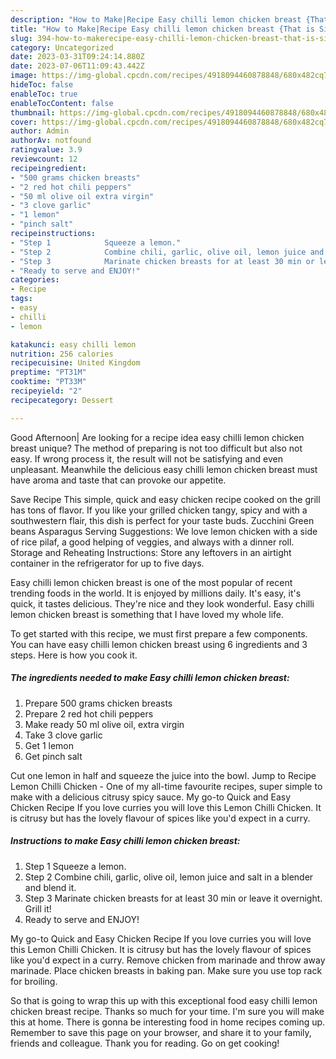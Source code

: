 ```yaml
---
description: "How to Make|Recipe Easy chilli lemon chicken breast {That is Simple"
title: "How to Make|Recipe Easy chilli lemon chicken breast {That is Simple"
slug: 394-how-to-makerecipe-easy-chilli-lemon-chicken-breast-that-is-simple
category: Uncategorized
date: 2023-03-31T09:24:14.880Z
date: 2023-07-06T11:09:43.442Z
image: https://img-global.cpcdn.com/recipes/4918094460878848/680x482cq70/easy-chilli-lemon-chicken-breast-recipe-main-photo.jpg
hideToc: false
enableToc: true
enableTocContent: false
thumbnail: https://img-global.cpcdn.com/recipes/4918094460878848/680x482cq70/easy-chilli-lemon-chicken-breast-recipe-main-photo.jpg
cover: https://img-global.cpcdn.com/recipes/4918094460878848/680x482cq70/easy-chilli-lemon-chicken-breast-recipe-main-photo.jpg
author: Admin
authorAv: notfound
ratingvalue: 3.9
reviewcount: 12
recipeingredient:
- "500 grams chicken breasts"
- "2 red hot chili peppers"
- "50 ml olive oil extra virgin"
- "3 clove garlic"
- "1 lemon"
- "pinch salt"
recipeinstructions:
- "Step 1            Squeeze a lemon."
- "Step 2            Combine chili, garlic, olive oil, lemon juice and salt in a blender and blend it."
- "Step 3            Marinate chicken breasts for at least 30 min or leave it overnight. Grill it!"
- "Ready to serve and ENJOY!"
categories:
- Recipe
tags:
- easy
- chilli
- lemon

katakunci: easy chilli lemon 
nutrition: 256 calories
recipecuisine: United Kingdom
preptime: "PT31M"
cooktime: "PT33M"
recipeyield: "2"
recipecategory: Dessert

---
```



Good Afternoon| Are looking for a recipe idea easy chilli lemon chicken breast unique? The method of preparing is not too difficult but also not easy. If wrong process it, the result will not be satisfying and even unpleasant. Meanwhile the delicious easy chilli lemon chicken breast must have aroma and taste that can provoke our appetite.





Save Recipe This simple, quick and easy chicken recipe cooked on the grill has tons of flavor. If you like your grilled chicken tangy, spicy and with a southwestern flair, this dish is perfect for your taste buds. Zucchini Green beans Asparagus Serving Suggestions: We love lemon chicken with a side of rice pilaf, a good helping of veggies, and always with a dinner roll. Storage and Reheating Instructions: Store any leftovers in an airtight container in the refrigerator for up to five days.

Easy chilli lemon chicken breast is one of the most popular of recent trending foods in the world. It is enjoyed by millions daily. It's easy, it's quick, it tastes delicious. They're nice and they look wonderful. Easy chilli lemon chicken breast is something that I have loved my whole life.


To get started with this recipe, we must first prepare a few components. You can have easy chilli lemon chicken breast using 6 ingredients and 3 steps. Here is how you cook it.

<!--inarticleads1-->

##### The ingredients needed to make Easy chilli lemon chicken breast:

1. Prepare 500 grams chicken breasts
1. Prepare 2 red hot chili peppers
1. Make ready 50 ml olive oil, extra virgin
1. Take 3 clove garlic
1. Get 1 lemon
1. Get pinch salt


Cut one lemon in half and squeeze the juice into the bowl. Jump to Recipe Lemon Chilli Chicken - One of my all-time favourite recipes, super simple to make with a delicious citrusy spicy sauce. My go-to Quick and Easy Chicken Recipe If you love curries you will love this Lemon Chilli Chicken. It is citrusy but has the lovely flavour of spices like you&#39;d expect in a curry. 

<!--inarticleads2-->

##### Instructions to make Easy chilli lemon chicken breast:

1. Step 1            Squeeze a lemon.
1. Step 2            Combine chili, garlic, olive oil, lemon juice and salt in a blender and blend it.
1. Step 3            Marinate chicken breasts for at least 30 min or leave it overnight. Grill it!
1. Ready to serve and ENJOY!

My go-to Quick and Easy Chicken Recipe If you love curries you will love this Lemon Chilli Chicken. It is citrusy but has the lovely flavour of spices like you&#39;d expect in a curry. Remove chicken from marinade and throw away marinade. Place chicken breasts in baking pan. Make sure you use top rack for broiling. 

So that is going to wrap this up with this exceptional food easy chilli lemon chicken breast recipe. Thanks so much for your time. I'm sure you will make this at home. There is gonna be interesting food in home recipes coming up. Remember to save this page on your browser, and share it to your family, friends and colleague. Thank you for reading. Go on get cooking!
